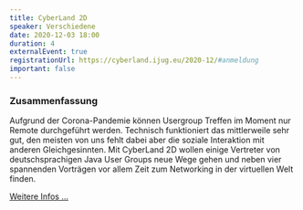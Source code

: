 ```yaml
---
title: CyberLand 2D
speaker: Verschiedene
date: 2020-12-03 18:00
duration: 4
externalEvent: true
registrationUrl: https://cyberland.ijug.eu/2020-12/#anmeldung
important: false
---
```


### Zusammenfassung

Aufgrund der Corona-Pandemie können Usergroup Treffen im Moment nur Remote durchgeführt werden. Technisch funktioniert das mittlerweile sehr gut, den meisten von uns fehlt dabei aber die soziale Interaktion mit anderen Gleichgesinnten. Mit CyberLand 2D wollen einige Vertreter von deutschsprachigen Java User Groups neue Wege gehen und neben vier spannenden Vorträgen vor allem Zeit zum Networking in der virtuellen Welt finden. 

[Weitere Infos ...](https://cyberland.ijug.eu/2020-12/)
